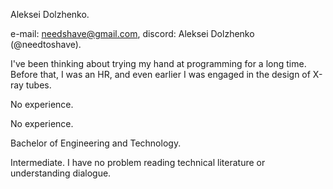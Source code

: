 Aleksei Dolzhenko.

e-mail: needshave@gmail.com, discord: Aleksei Dolzhenko (@needtoshave).

I've been thinking about trying my hand at programming for a long time. Before that, I was an HR, and even earlier I was engaged in the design of X-ray tubes.

No experience.

No experience.

Bachelor of Engineering and Technology.

Intermediate. I have no problem reading technical literature or understanding dialogue.
